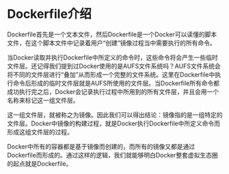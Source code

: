 # Dockerfile介绍

Dockerfile首先是一个文本文件，然后Dockerfile是一个Docker可以读懂的脚本文件，在这个脚本文件中记录着用户“创建”镜像过程当中需要执行的所有命令。

当Docker读取并执行Dockerfile中所定义的命令时，这些命令将会产生一些临时文件层。还记得我们提到过Docker使用的是AUFS文件系统吗？AUFS文件系统会将不同的文件层进行“叠加”从而形成一个完整的文件系统。这里在Dockerfile中执行命令后形成的临时文件层就是AUFS所使用的文件层。当Dockerfile所有命令都成功执行完之后，Docker会记录执行过程中所用到的所有文件层，并且会用一个名称来标记这一组文件层。

这一组文件层，就被称之为镜像。因此我们可以得出结论：镜像指的是一组特定的文件层。Docker中镜像的构建过程，就是Docker执行Dockerfile中所定义命令而形成这组文件层的过程。

Docker中所有的容器都是基于镜像而创建的，而所有的镜像又都是通过Dockerfile而形成的。通过这样的逻辑，我们就能够明白Docker整套虚拟生态圈的起点就是Dockerfile。

